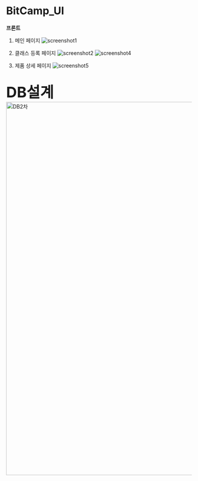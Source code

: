 # BitCamp_UI
<b>프론트</b>
1. 메인 페이지
![screenshot1](https://user-images.githubusercontent.com/89093279/146143297-b015c5af-9216-4dc0-9ef6-36e1396860fb.PNG)

2. 클래스 등록 페이지
![screenshot2](https://user-images.githubusercontent.com/89093279/146143315-3477533d-04c6-4115-b673-20e46d1b4526.PNG)
![screenshot4](https://user-images.githubusercontent.com/89093279/146143323-3393dfe3-3d67-4d55-b4e3-7a76f253bf5a.PNG)

3. 제품 상세 페이지
![screenshot5](https://user-images.githubusercontent.com/89093279/146143594-e5b30e10-da55-40c6-bcf7-c7579bf03d4e.PNG)

<br>
<font style="font-size: 30pt;"><b>DB설계</b></font>
<img width="1012" alt="DB2차" src="https://user-images.githubusercontent.com/89093279/146143411-ffe8b8c4-9b31-49fb-a1ac-5e96f993f24f.png">
